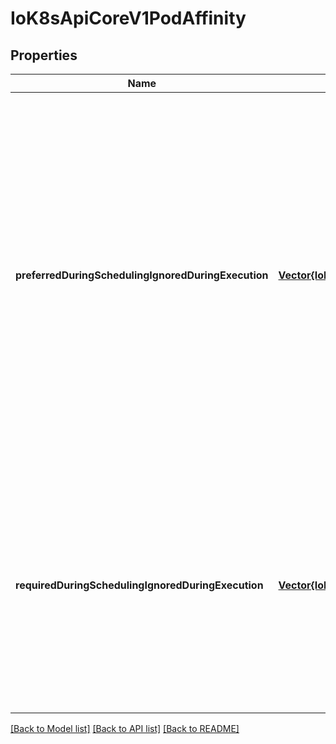 # IoK8sApiCoreV1PodAffinity


## Properties
Name | Type | Description | Notes
------------ | ------------- | ------------- | -------------
**preferredDuringSchedulingIgnoredDuringExecution** | [**Vector{IoK8sApiCoreV1WeightedPodAffinityTerm}**](IoK8sApiCoreV1WeightedPodAffinityTerm.md) | The scheduler will prefer to schedule pods to nodes that satisfy the affinity expressions specified by this field, but it may choose a node that violates one or more of the expressions. The node that is most preferred is the one with the greatest sum of weights, i.e. for each node that meets all of the scheduling requirements (resource request, requiredDuringScheduling affinity expressions, etc.), compute a sum by iterating through the elements of this field and adding \&quot;weight\&quot; to the sum if the node has pods which matches the corresponding podAffinityTerm; the node(s) with the highest sum are the most preferred. | [optional] [default to nothing]
**requiredDuringSchedulingIgnoredDuringExecution** | [**Vector{IoK8sApiCoreV1PodAffinityTerm}**](IoK8sApiCoreV1PodAffinityTerm.md) | If the affinity requirements specified by this field are not met at scheduling time, the pod will not be scheduled onto the node. If the affinity requirements specified by this field cease to be met at some point during pod execution (e.g. due to a pod label update), the system may or may not try to eventually evict the pod from its node. When there are multiple elements, the lists of nodes corresponding to each podAffinityTerm are intersected, i.e. all terms must be satisfied. | [optional] [default to nothing]


[[Back to Model list]](../README.md#models) [[Back to API list]](../README.md#api-endpoints) [[Back to README]](../README.md)


